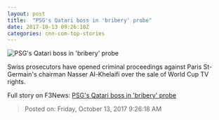 ```yaml
---
layout: post
title:  "PSG's Qatari boss in 'bribery' probe"
date: 2017-10-13 09:26:18Z
categories: cnn-com-top-stories
---
```


![PSG's Qatari boss in 'bribery' probe](http://i2.cdn.cnn.com/cnnnext/dam/assets/171012145102-nasser-al-khelaifi-super-tease.jpg)

Swiss prosecutors have opened criminal proceedings against Paris St-Germain's chairman Nasser Al-Khelaifi over the sale of World Cup TV rights.


Full story on F3News: [PSG's Qatari boss in 'bribery' probe](http://www.f3nws.com/n/UgpnJJ)

> Posted on: Friday, October 13, 2017 9:26:18 AM
